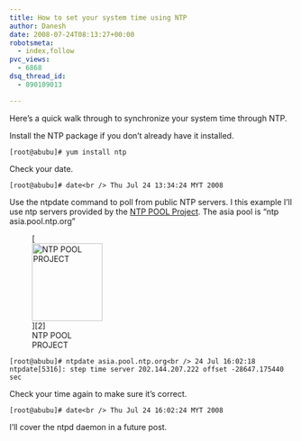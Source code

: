 ```yaml
---
title: How to set your system time using NTP
author: Danesh
date: 2008-07-24T08:13:27+00:00
robotsmeta:
  - index,follow
pvc_views:
  - 6868
dsq_thread_id:
  - 890109013

---
```

Here&#8217;s a quick walk through to synchronize your system time through NTP.

Install the NTP package if you don&#8217;t already have it installed.

`[root@abubu]# yum install ntp`

Check your date.

`[root@abubu]# date<br />
Thu Jul 24 13:34:24 MYT 2008`

Use the ntpdate command to poll from public NTP servers. I this example I&#8217;ll use ntp servers provided by the [NTP POOL Project][1]. The asia pool is &#8220;ntp asia.pool.ntp.org&#8221;

<figure style="width: 125px" class="wp-caption alignnone">[<img loading="lazy" title="NTP POOL PROJECT" src="http://st.ntppool.net/images/logo.v1.png" alt="NTP POOL PROJECT" width="125" height="138" />][2]<figcaption class="wp-caption-text">NTP POOL PROJECT</figcaption></figure>

`[root@abubu]# ntpdate asia.pool.ntp.org<br />
24 Jul 16:02:18 ntpdate[5316]: step time server 202.144.207.222 offset -28647.175440 sec`

Check your time again to make sure it&#8217;s correct.

`[root@abubu]# date<br />
Thu Jul 24 16:02:24 MYT 2008`

I&#8217;ll cover the ntpd daemon in a future post.

 [1]: http://www.pool.ntp.org/zone/asia
 [2]: http://www.pool.ntp.org